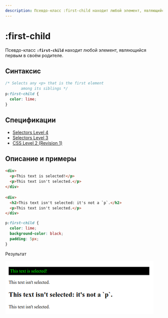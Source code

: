 ```yaml
---
description: Псевдо-класс :first-child находит любой элемент, являющийся первым в своём родителе
---
```


# :first-child

Псевдо-класс **`:first-child`** находит любой элемент, являющийся первым в своём родителе.

## Синтаксис

```css
/* Selects any <p> that is the first element
	   among its siblings */
p:first-child {
  color: lime;
}
```

## Спецификации

- [Selectors Level 4](https://drafts.csswg.org/selectors-4/#first-child-pseudo)
- [Selectors Level 3](https://drafts.csswg.org/selectors-3/#first-child-pseudo)
- [CSS Level 2 (Revision 1)](http://www.w3.org/TR/CSS2/selector.html#first-child)

## Описание и примеры

```html tab="HTML"
<div>
  <p>This text is selected!</p>
  <p>This text isn't selected.</p>
</div>

<div>
  <h2>This text isn't selected: it's not a `p`.</h2>
  <p>This text isn't selected.</p>
</div>
```

```css tab="CSS"
p:first-child {
  color: lime;
  background-color: black;
  padding: 5px;
}
```

Результат

![Результат работы псевдокласса :first-child](first-child.png)
